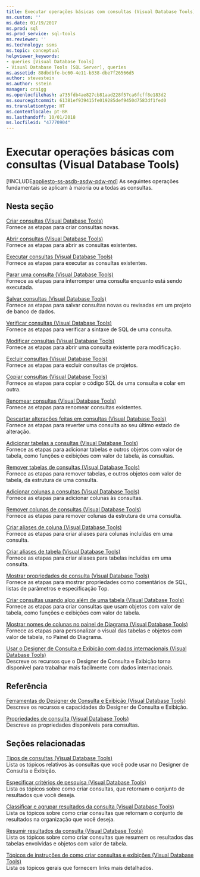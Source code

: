```yaml
---
title: Executar operações básicas com consultas (Visual Database Tools) | Microsoft Docs
ms.custom: ''
ms.date: 01/19/2017
ms.prod: sql
ms.prod_service: sql-tools
ms.reviewer: ''
ms.technology: ssms
ms.topic: conceptual
helpviewer_keywords:
- queries [Visual Database Tools]
- Visual Database Tools [SQL Server], queries
ms.assetid: 88dbdbfe-bc60-4e11-b338-dbe7f26566d5
author: stevestein
ms.author: sstein
manager: craigg
ms.openlocfilehash: a735fdb4ae827cb81aad228f57ca6fcff8e183d2
ms.sourcegitcommit: 61381ef939415fe019285def9450d7583df1fed0
ms.translationtype: HT
ms.contentlocale: pt-BR
ms.lasthandoff: 10/01/2018
ms.locfileid: "47770904"
---
```

# <a name="perform-basic-operations-with-queries-visual-database-tools"></a>Executar operações básicas com consultas (Visual Database Tools)
[!INCLUDE[appliesto-ss-asdb-asdw-pdw-md](../../includes/appliesto-ss-asdb-asdw-pdw-md.md)]
As seguintes operações fundamentais se aplicam à maioria ou a todas as consultas.  
  
## <a name="in-this-section"></a>Nesta seção  
[Criar consultas &#40;Visual Database Tools&#41;](../../ssms/visual-db-tools/create-queries-visual-database-tools.md)  
Fornece as etapas para criar consultas novas.  
  
[Abrir consultas &#40;Visual Database Tools&#41;](../../ssms/visual-db-tools/open-queries-visual-database-tools.md)  
Fornece as etapas para abrir as consultas existentes.  
  
[Executar consultas &#40;Visual Database Tools&#41;](../../ssms/visual-db-tools/run-queries-visual-database-tools.md)  
Fornece as etapas para executar as consultas existentes.  
  
[Parar uma consulta &#40;Visual Database Tools&#41;](../../ssms/visual-db-tools/stop-a-query-visual-database-tools.md)  
Fornece as etapas para interromper uma consulta enquanto está sendo executada.  
  
[Salvar consultas &#40;Visual Database Tools&#41;](../../ssms/visual-db-tools/save-queries-visual-database-tools.md)  
Fornece as etapas para salvar consultas novas ou revisadas em um projeto de banco de dados.  
  
[Verificar consultas &#40;Visual Database Tools&#41;](../../ssms/visual-db-tools/verify-queries-visual-database-tools.md)  
Fornece as etapas para verificar a sintaxe de SQL de uma consulta.  
  
[Modificar consultas &#40;Visual Database Tools&#41;](../../ssms/visual-db-tools/modify-queries-visual-database-tools.md)  
Fornece as etapas para abrir uma consulta existente para modificação.  
  
[Excluir consultas &#40;Visual Database Tools&#41;](../../ssms/visual-db-tools/delete-queries-visual-database-tools.md)  
Fornece as etapas para excluir consultas de projetos.  
  
[Copiar consultas &#40;Visual Database Tools&#41;](../../ssms/visual-db-tools/copy-queries-visual-database-tools.md)  
Fornece as etapas para copiar o código SQL de uma consulta e colar em outra.  
  
[Renomear consultas &#40;Visual Database Tools&#41;](../../ssms/visual-db-tools/rename-queries-visual-database-tools.md)  
Fornece as etapas para renomear consultas existentes.  
  
[Descartar alterações feitas em consultas &#40;Visual Database Tools&#41;](../../ssms/visual-db-tools/discard-changes-made-to-queries-visual-database-tools.md)  
Fornece as etapas para reverter uma consulta ao seu último estado de alteração.  
  
[Adicionar tabelas a consultas &#40;Visual Database Tools&#41;](../../ssms/visual-db-tools/add-tables-to-queries-visual-database-tools.md)  
Fornece as etapas para adicionar tabelas e outros objetos com valor de tabela, como funções e exibições com valor de tabela, às consultas.  
  
[Remover tabelas de consultas &#40;Visual Database Tools&#41;](../../ssms/visual-db-tools/remove-tables-from-queries-visual-database-tools.md)  
Fornece as etapas para remover tabelas, e outros objetos com valor de tabela, da estrutura de uma consulta.  
  
[Adicionar colunas a consultas &#40;Visual Database Tools&#41;](../../ssms/visual-db-tools/add-columns-to-queries-visual-database-tools.md)  
Fornece as etapas para adicionar colunas às consultas.  
  
[Remover colunas de consultas &#40;Visual Database Tools&#41;](../../ssms/visual-db-tools/remove-columns-from-queries-visual-database-tools.md)  
Fornece as etapas para remover colunas da estrutura de uma consulta.  
  
[Criar aliases de coluna &#40;Visual Database Tools&#41;](../../ssms/visual-db-tools/create-column-aliases-visual-database-tools.md)  
Fornece as etapas para criar aliases para colunas incluídas em uma consulta.  
  
[Criar aliases de tabela &#40;Visual Database Tools&#41;](../../ssms/visual-db-tools/create-table-aliases-visual-database-tools.md)  
Fornece as etapas para criar aliases para tabelas incluídas em uma consulta.  
  
[Mostrar propriedades de consulta &#40;Visual Database Tools&#41;](../../ssms/visual-db-tools/show-query-properties-visual-database-tools.md)  
Fornece as etapas para mostrar propriedades como comentários de SQL, listas de parâmetros e especificação Top.  
  
[Criar consultas usando algo além de uma tabela &#40;Visual Database Tools&#41;](../../ssms/visual-db-tools/create-queries-using-something-besides-a-table-visual-database-tools.md)  
Fornece as etapas para criar consultas que usam objetos com valor de tabela, como funções e exibições com valor de tabela.  
  
[Mostrar nomes de colunas no painel de Diagrama &#40;Visual Database Tools&#41;](../../ssms/visual-db-tools/show-column-names-in-the-diagram-pane-visual-database-tools.md)  
Fornece as etapas para personalizar o visual das tabelas e objetos com valor de tabela, no Painel do Diagrama.  
  
[Usar o Designer de Consulta e Exibição com dados internacionais &#40;Visual Database Tools&#41;](../../ssms/visual-db-tools/use-the-query-and-view-designer-with-international-data-visual-database-tools.md)  
Descreve os recursos que o Designer de Consulta e Exibição torna disponível para trabalhar mais facilmente com dados internacionais.  
  
## <a name="reference"></a>Referência  
[Ferramentas do Designer de Consulta e Exibição &#40;Visual Database Tools&#41;](../../ssms/visual-db-tools/query-and-view-designer-tools-visual-database-tools.md)  
Descreve os recursos e capacidades do Designer de Consulta e Exibição.  
  
[Propriedades de consulta &#40;Visual Database Tools&#41;](../../ssms/visual-db-tools/query-properties-visual-database-tools.md)  
Descreve as propriedades disponíveis para consultas.  
  
## <a name="related-sections"></a>Seções relacionadas  
[Tipos de consultas &#40;Visual Database Tools&#41;](../../ssms/visual-db-tools/types-of-queries-visual-database-tools.md)  
Lista os tópicos relativos às consultas que você pode usar no Designer de Consulta e Exibição.  
  
[Especificar critérios de pesquisa &#40;Visual Database Tools&#41;](../../ssms/visual-db-tools/specify-search-criteria-visual-database-tools.md)  
Lista os tópicos sobre como criar consultas, que retornam o conjunto de resultados que você deseja.  
  
[Classificar e agrupar resultados da consulta &#40;Visual Database Tools&#41;](../../ssms/visual-db-tools/sort-and-group-query-results-visual-database-tools.md)  
Lista os tópicos sobre como criar consultas que retornam o conjunto de resultados na organização que você deseja.  
  
[Resumir resultados da consulta &#40;Visual Database Tools&#41;](../../ssms/visual-db-tools/summarize-query-results-visual-database-tools.md)  
Lista os tópicos sobre como criar consultas que resumem os resultados das tabelas envolvidas e objetos com valor de tabela.  
  
[Tópicos de instruções de como criar consultas e exibições &#40;Visual Database Tools&#41;](../../ssms/visual-db-tools/design-queries-and-views-how-to-topics-visual-database-tools.md)  
Lista os tópicos gerais que fornecem links mais detalhados.  
  
